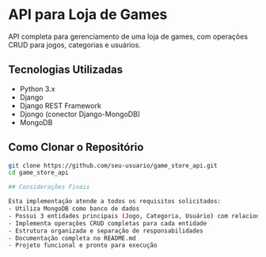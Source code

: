 # API para Loja de Games

API completa para gerenciamento de uma loja de games, com operações CRUD para jogos, categorias e usuários.

## Tecnologias Utilizadas

- Python 3.x
- Django
- Django REST Framework
- Djongo (conector Django-MongoDB)
- MongoDB

## Como Clonar o Repositório

```bash
git clone https://github.com/seu-usuario/game_store_api.git
cd game_store_api

## Considerações Finais

Esta implementação atende a todos os requisitos solicitados:
- Utiliza MongoDB como banco de dados
- Possui 3 entidades principais (Jogo, Categoria, Usuário) com relacionamentos
- Implementa operações CRUD completas para cada entidade
- Estrutura organizada e separação de responsabilidades
- Documentação completa no README.md
- Projeto funcional e pronto para execução
```
